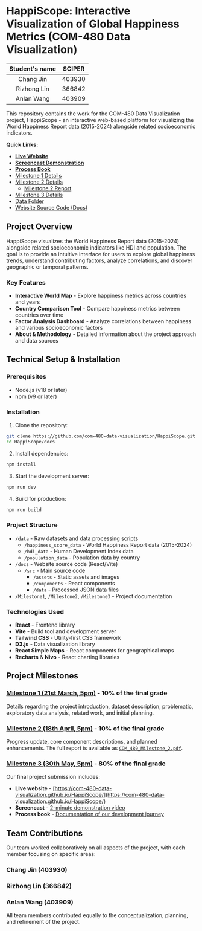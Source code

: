 # HappiScope: Interactive Visualization of Global Happiness Metrics (COM-480 Data Visualization)

| Student's name | SCIPER |
| :------------: | :----: |
|   Chang Jin    | 403930 |
|  Rizhong Lin   | 366842 |
|   Anlan Wang   | 403909 |

This repository contains the work for the COM-480 Data Visualization project, HappiScope - an interactive web-based platform for visualizing the World Happiness Report data (2015-2024) alongside related socioeconomic indicators.

**Quick Links:**

- [**Live Website**](https://com-480-data-visualization.github.io/HappiScope/)
- [**Screencast Demonstration**](./Milestone3/screencast.mp4)
- [**Process Book**](./Milestone3/process_book.pdf)
- [Milestone 1 Details](./Milestone1/)
- [Milestone 2 Details](./Milestone2/)
  - [Milestone 2 Report](./Milestone2/COM_480_Milestone_2.pdf)
- [Milestone 3 Details](./Milestone3/)
- [Data Folder](./data/)
- [Website Source Code (Docs)](./docs/)

## Project Overview

HappiScope visualizes the World Happiness Report data (2015-2024) alongside related socioeconomic indicators like HDI and population. The goal is to provide an intuitive interface for users to explore global happiness trends, understand contributing factors, analyze correlations, and discover geographic or temporal patterns.

### Key Features

- **Interactive World Map** - Explore happiness metrics across countries and years
- **Country Comparison Tool** - Compare happiness metrics between countries over time
- **Factor Analysis Dashboard** - Analyze correlations between happiness and various socioeconomic factors
- **About & Methodology** - Detailed information about the project approach and data sources

## Technical Setup & Installation

### Prerequisites

- Node.js (v18 or later)
- npm (v9 or later)

### Installation

1. Clone the repository:

```bash
git clone https://github.com/com-480-data-visualization/HappiScope.git
cd HappiScope/docs
```

2. Install dependencies:

```bash
npm install
```

3. Start the development server:

```bash
npm run dev
```

4. Build for production:

```bash
npm run build
```

### Project Structure

- `/data` - Raw datasets and data processing scripts
  - `/happiness_score_data` - World Happiness Report data (2015-2024)
  - `/hdi_data` - Human Development Index data
  - `/population_data` - Population data by country
- `/docs` - Website source code (React/Vite)
  - `/src` - Main source code
    - `/assets` - Static assets and images
    - `/components` - React components
    - `/data` - Processed JSON data files
- `/Milestone1`, `/Milestone2`, `/Milestone3` - Project documentation

### Technologies Used

- **React** - Frontend library
- **Vite** - Build tool and development server
- **Tailwind CSS** - Utility-first CSS framework
- **D3.js** - Data visualization library
- **React Simple Maps** - React components for geographical maps
- **Recharts** & **Nivo** - React charting libraries

## Project Milestones

### [Milestone 1 (21st March, 5pm)](./Milestone1/) - 10% of the final grade

Details regarding the project introduction, dataset description, problematic, exploratory data analysis, related work, and initial planning.

### [Milestone 2 (18th April, 5pm)](./Milestone2/) - 10% of the final grade

Progress update, core component descriptions, and planned enhancements. The full report is available as [`COM_480_Milestone_2.pdf`](./Milestone2/COM_480_Milestone_2.pdf).

### [Milestone 3 (30th May, 5pm)](./Milestone3/) - 80% of the final grade

Our final project submission includes:

- **Live website** - [https://com-480-data-visualization.github.io/HappiScope/](https://com-480-data-visualization.github.io/HappiScope/)
- **Screencast** - [2-minute demonstration video](./Milestone3/screencast.mp4)
- **Process book** - [Documentation of our development journey](./Milestone3/process_book.pdf)

## Team Contributions

Our team worked collaboratively on all aspects of the project, with each member focusing on specific areas:

### Chang Jin (403930)

### Rizhong Lin (366842)

### Anlan Wang (403909)

All team members contributed equally to the conceptualization, planning, and refinement of the project.

